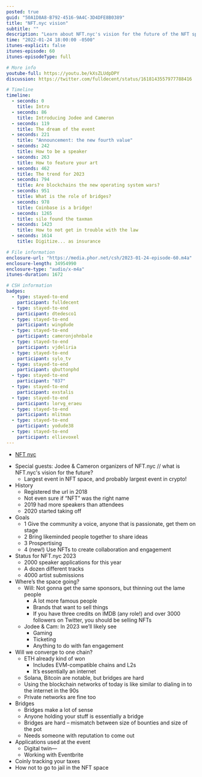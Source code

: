 ```yaml
---
posted: true
guid: "50A1D8A8-B792-4516-9A4C-3D4DFE8B0389"
title: "NFT.nyc vision"
subtitle: ""
description: "Learn about NFT.nyc's vision for the future of the NFT space and how they're planning to bring the community together to share ideas. Hear from Jodee and Cameron, organizers of the largest event in the NFT and crypto space, about what to expect in 2023."
time: "2022-01-24 18:00:00 -0500"
itunes-explicit: false
itunes-episode: 60
itunes-episodeType: full

# More info
youtube-full: https://youtu.be/kXsZLUdpDPY
discussion: https://twitter.com/fulldecent/status/1618143557977788416

# Timeline
timeline:
  - seconds: 0
    title: Intro
  - seconds: 86
    title: Introducing Jodee and Cameron
  - seconds: 119
    title: The dream of the event
  - seconds: 221
    title: "Announcement: the new fourth value"
  - seconds: 242
    title: How to be a speaker
  - seconds: 263
    title: How to feature your art
  - seconds: 462
    title: The trend for 2023
  - seconds: 794
    title: Are blockchains the new operating system wars?
  - seconds: 951
    title: What is the role of bridges?
  - seconds: 978
    title: Coinbase is a bridge!
  - seconds: 1265
    title: silo found the taxman
  - seconds: 1423
    title: How to not get in trouble with the law
  - seconds: 1614
    title: Digitize... as insurance

# File information
enclosure-url: "https://media.phor.net/csh/2023-01-24-episode-60.m4a"
enclosure-length: 34954990
enclosure-type: "audio/x-m4a"
itunes-duration: 1672

# CSH information
badges:
  - type: stayed-to-end
    participant: fulldecent
  - type: stayed-to-end
    participant: dtedesco1
  - type: stayed-to-end
    participant: wingdude
  - type: stayed-to-end
    participant: cameronjohnbale
  - type: stayed-to-end
    participant: vjdeliria
  - type: stayed-to-end
    participant: sylo_tv
  - type: stayed-to-end
    participant: qbuttonphd
  - type: stayed-to-end
    participant: "037"
  - type: stayed-to-end
    participant: exstalis
  - type: stayed-to-end
    participant: lorvg_eraeu
  - type: stayed-to-end
    participant: mlitman
  - type: stayed-to-end
    participant: yodude38
  - type: stayed-to-end
    participant: ellievoxel
---
```


- [NFT nyc](https://nft.nyc/)

<!--end of quick notes-->

- Special guests: Jodee & Cameron organizers of NFT.nyc // what is NFT.nyc's vision for the future?
  - Largest event in NFT space, and probably largest event in crypto!
- History
  - Registered the url in 2018
  - Not even sure if “NFT” was the right name
  - 2019 had more speakers than attendees
  - 2020 started taking off
- Goals
  - 1 Give the community a voice, anyone that is passionate, get them on stage
  - 2 Bring likeminded people together to share ideas
  - 3 Prospertising
  - 4 (new!) Use NFTs to create collaboration and engagement
- Status for NFT.nyc 2023
  - 2000 speaker applications for this year
  - A dozen different tracks
  - 4000 artist submissions
- Where’s the space going?
  - Will: Not gonna get the same sponsors, but thinning out the lame people
    - A lot more famous people
    - Brands that want to sell things
    - If you have three credits on IMDB (any role!) and over 3000 followers on Twitter, you should be selling NFTs
  - Jodee & Cam: In 2023 we’ll likely see
    - Gaming
    - Ticketing
    - Anything to do with fan engagement
- Will we converge to one chain?
  - ETH already kind of won
    - Includes EVM-compatible chains and L2s
    - It’s essentially an internet
  - Solana, Bitcoin are notable, but bridges are hard
  - Using the blockchain networks of today is like similar to dialing in to the internet in the 90s
  - Private networks are fine too
- Bridges
  - Bridges make a lot of sense
  - Anyone holding your stuff is essentially a bridge
  - Bridges are hard – mismatch between size of bounties and size of the pot
  - Needs someone with reputation to come out 
- Applications used at the event
  - Digital twin—
  - Working with Eventbrite
- Coinly tracking your taxes
- How not to go to jail in the NFT space